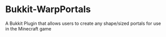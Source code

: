 Bukkit-WarpPortals
==================

A Bukkit Plugin that allows users to create any shape/sized portals for use in the Minecraft game
